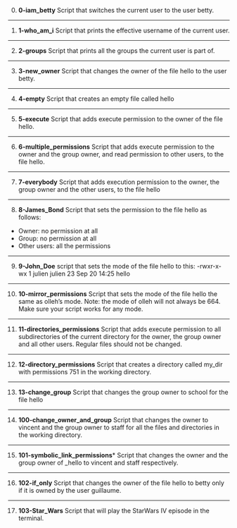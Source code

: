 0. **0-iam_betty**
Script that switches the current user to the user betty.
---
1. **1-who_am_i**
Script that prints the effective username of the current user.
---
2. **2-groups**
Script that prints all the groups the current user is part of.
---
3. **3-new_owner**
Script that changes the owner of the file hello to the user betty.
---
4. **4-empty**
Script that creates an empty file called hello
---
5. **5-execute**
Script that adds execute permission to the owner of the file hello.
---
6. **6-multiple_permissions**
Script that adds execute permission to the owner and the group owner, and read permission to other users, to the file hello.
---
7. **7-everybody**
Script that adds execution permission to the owner, the group owner and the other users, to the file hello
---
8. **8-James_Bond**
Script that sets the permission to the file hello as follows:
- Owner: no permission at all
- Group: no permission at all
- Other users: all the permissions
---
9. **9-John_Doe**
script that sets the mode of the file hello to this: -rwxr-x-wx 1 julien julien 23 Sep 20 14:25 hello
---
10. **10-mirror_permissions**
Script that sets the mode of the file hello the same as olleh’s mode.
Note: the mode of olleh will not always be 664. Make sure your script works for any mode.
---
11. **11-directories_permissions**
Script that adds execute permission to all subdirectories of the current directory for the owner, the group owner and all other users. Regular files should not be changed.
---
12. **12-directory_permissions**
Script that creates a directory called my_dir with permissions 751 in the working directory.
---
13. **13-change_group**
Script that changes the group owner to school for the file hello 
---
14. **100-change_owner_and_group**
Script that changes the owner to vincent and the group owner to staff for all the files and directories in the working directory.
---
15. **101-symbolic_link_permissions***
Script that changes the owner and the group owner of _hello to vincent and staff respectively.
---
16. **102-if_only**
Script that changes the owner of the file hello to betty only if it is owned by the user guillaume.
---
17. **103-Star_Wars**
Script that will play the StarWars IV episode in the terminal.
